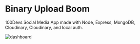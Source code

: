 # Binary Upload Boom

100Devs Social Media App made with Node, Express, MongoDB, Cloudinary, Cloudinary, and local auth.

![dashboard](https://github.com/timleungtech/binary-upload-boom/blob/main/binaryuploadboom2.png?raw=true)
